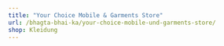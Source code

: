 ```yaml
---
title: "Your Choice Mobile & Garments Store"
url: /bhagta-bhai-ka/your-choice-mobile-und-garments-store/
shop: Kleidung
---
```

